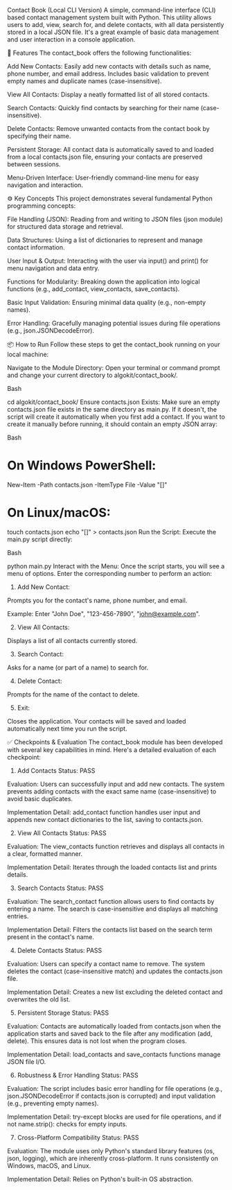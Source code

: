 Contact Book (Local CLI Version)
A simple, command-line interface (CLI) based contact management system built with Python. This utility allows users to add, view, search for, and delete contacts, with all data persistently stored in a local JSON file. It's a great example of basic data management and user interaction in a console application.

🚀 Features
The contact_book offers the following functionalities:

Add New Contacts: Easily add new contacts with details such as name, phone number, and email address. Includes basic validation to prevent empty names and duplicate names (case-insensitive).

View All Contacts: Display a neatly formatted list of all stored contacts.

Search Contacts: Quickly find contacts by searching for their name (case-insensitive).

Delete Contacts: Remove unwanted contacts from the contact book by specifying their name.

Persistent Storage: All contact data is automatically saved to and loaded from a local contacts.json file, ensuring your contacts are preserved between sessions.

Menu-Driven Interface: User-friendly command-line menu for easy navigation and interaction.

⚙️ Key Concepts
This project demonstrates several fundamental Python programming concepts:

File Handling (JSON): Reading from and writing to JSON files (json module) for structured data storage and retrieval.

Data Structures: Using a list of dictionaries to represent and manage contact information.

User Input & Output: Interacting with the user via input() and print() for menu navigation and data entry.

Functions for Modularity: Breaking down the application into logical functions (e.g., add_contact, view_contacts, save_contacts).

Basic Input Validation: Ensuring minimal data quality (e.g., non-empty names).

Error Handling: Gracefully managing potential issues during file operations (e.g., json.JSONDecodeError).

📦 How to Run
Follow these steps to get the contact_book running on your local machine:

Navigate to the Module Directory:
Open your terminal or command prompt and change your current directory to algokit/contact_book/.

Bash

cd algokit/contact_book/
Ensure contacts.json Exists:
Make sure an empty contacts.json file exists in the same directory as main.py. If it doesn't, the script will create it automatically when you first add a contact. If you want to create it manually before running, it should contain an empty JSON array:

Bash

# On Windows PowerShell:
New-Item -Path contacts.json -ItemType File -Value "[]"

# On Linux/macOS:
touch contacts.json
echo "[]" > contacts.json
Run the Script:
Execute the main.py script directly:

Bash

python main.py
Interact with the Menu:
Once the script starts, you will see a menu of options. Enter the corresponding number to perform an action:

1. Add New Contact:

Prompts you for the contact's name, phone number, and email.

Example: Enter "John Doe", "123-456-7890", "john@example.com".

2. View All Contacts:

Displays a list of all contacts currently stored.

3. Search Contact:

Asks for a name (or part of a name) to search for.

4. Delete Contact:

Prompts for the name of the contact to delete.

5. Exit:

Closes the application. Your contacts will be saved and loaded automatically next time you run the script.

✅ Checkpoints & Evaluation
The contact_book module has been developed with several key capabilities in mind. Here's a detailed evaluation of each checkpoint:

1. Add Contacts
Status: PASS

Evaluation: Users can successfully input and add new contacts. The system prevents adding contacts with the exact same name (case-insensitive) to avoid basic duplicates.

Implementation Detail: add_contact function handles user input and appends new contact dictionaries to the list, saving to contacts.json.

2. View All Contacts
Status: PASS

Evaluation: The view_contacts function retrieves and displays all contacts in a clear, formatted manner.

Implementation Detail: Iterates through the loaded contacts list and prints details.

3. Search Contacts
Status: PASS

Evaluation: The search_contact function allows users to find contacts by entering a name. The search is case-insensitive and displays all matching entries.

Implementation Detail: Filters the contacts list based on the search term present in the contact's name.

4. Delete Contacts
Status: PASS

Evaluation: Users can specify a contact name to remove. The system deletes the contact (case-insensitive match) and updates the contacts.json file.

Implementation Detail: Creates a new list excluding the deleted contact and overwrites the old list.

5. Persistent Storage
Status: PASS

Evaluation: Contacts are automatically loaded from contacts.json when the application starts and saved back to the file after any modification (add, delete). This ensures data is not lost when the program closes.

Implementation Detail: load_contacts and save_contacts functions manage JSON file I/O.

6. Robustness & Error Handling
Status: PASS

Evaluation: The script includes basic error handling for file operations (e.g., json.JSONDecodeError if contacts.json is corrupted) and input validation (e.g., preventing empty names).

Implementation Detail: try-except blocks are used for file operations, and if not name.strip(): checks for empty inputs.

7. Cross-Platform Compatibility
Status: PASS

Evaluation: The module uses only Python's standard library features (os, json, logging), which are inherently cross-platform. It runs consistently on Windows, macOS, and Linux.

Implementation Detail: Relies on Python's built-in OS abstraction.